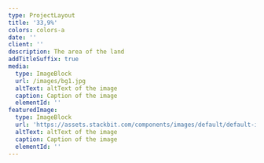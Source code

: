 ```yaml
---
type: ProjectLayout
title: '33,9%'
colors: colors-a
date: ''
client: ''
description: The area of ​​the land
addTitleSuffix: true
media:
  type: ImageBlock
  url: /images/bg1.jpg
  altText: altText of the image
  caption: Caption of the image
  elementId: ''
featuredImage:
  type: ImageBlock
  url: 'https://assets.stackbit.com/components/images/default/default-image.png'
  altText: altText of the image
  caption: Caption of the image
  elementId: ''
---
```


